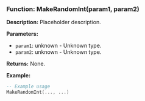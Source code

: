 ### Function: MakeRandomInt(param1, param2)

**Description:**
Placeholder description.

**Parameters:**
- `param1`: unknown - Unknown type.
- `param2`: unknown - Unknown type.

**Returns:** None.

**Example:**

```lua
-- Example usage
MakeRandomInt(..., ...)
```
